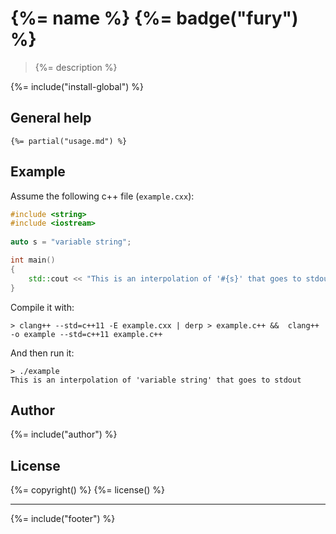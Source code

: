 # {%= name %} {%= badge("fury") %}

> {%= description %}

{%= include("install-global") %}

## General help 

```
{%= partial("usage.md") %}
```

## Example

Assume the following c++ file (`example.cxx`):

```c++
#include <string>
#include <iostream>
 
auto s = "variable string";

int main()
{
    std::cout << "This is an interpolation of '#{s}' that goes to stdout\n";
}

```

Compile it with:

    > clang++ --std=c++11 -E example.cxx | derp > example.c++ &&  clang++ -o example --std=c++11 example.c++

And then run it:

    > ./example 
    This is an interpolation of 'variable string' that goes to stdout

## Author
{%= include("author") %}

## License
{%= copyright() %}
{%= license() %}

***

{%= include("footer") %}
